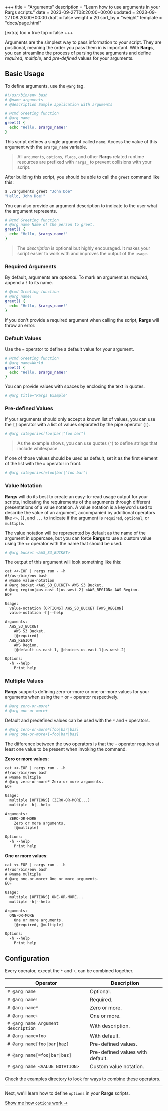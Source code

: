 +++
title = "Arguments"
description = "Learn how to use arguments in your Rargs scripts."
date = 2023-09-27T08:20:00+00:00
updated = 2023-09-27T08:20:00+00:00
draft = false
weight = 20
sort_by = "weight"
template = "docs/page.html"

[extra]
toc = true
top = false
+++

Arguments are the simplest way to pass information to your script. They are positional, meaning the order you pass them in is important. With **Rargs**, you can streamline the process of parsing these arguments and define _required_, _multiple_, and _pre-defined_ values for your arguments.

## Basic Usage

To define arguments, use the `@arg` tag.

```bash
#!/usr/bin/env bash
# @name arguments
# @description Sample application with arguments

# @cmd Greeting function
# @arg name
greet() {
  echo "Hello, $rargs_name!"
}
```

This script defines a single argument called `name`. Access the value of this argument with the `$rargs_name` variable.

> All `arguments`, `options`, `flags`, and other **Rargs** related runtime resources are prefixed with `rargs_` to prevent collisions with your script.

After building this script, you should be able to call the `greet` command like this:

```bash
$ ./arguments greet "John Doe"
"Hello, John Doe!"
```

You can also provide an argument description to indicate to the user what the argument represents.

```bash
# @cmd Greeting function
# @arg name Name of the person to greet.
greet() {
  echo "Hello, $rargs_name!"
}
```

> The _description_ is optional but highly encouraged. It makes your script easier to work with and improves the output of the `usage`.

### Required Arguments

By default, arguments are _optional_. To mark an argument as _required_, append a `!` to its name.

```bash
# @cmd Greeting function
# @arg name!
greet() {
  echo "Hello, $rargs_name!"
}
```

If you don't provide a required argument when calling the script, **Rargs** will throw an error.

### Default Values

Use the `=` operator to define a default value for your argument.

```bash
# @cmd Greeting function
# @arg name=World
greet() {
  echo "Hello, $rargs_name!"
}
```

You can provide values with spaces by enclosing the text in quotes.

```bash
# @arg title="Rargs Example"
```

### Pre-defined Values

If your arguments should only accept a known list of values, you can use the `[]` operator with a list of values separated by the pipe operator (`|`).

```bash
# @arg categories[foo|bar|"foo bar"]
```

> As the example shows, you can use quotes (`"`) to define strings that include whitespace.

If one of those values should be used as default, set it as the first element of the list with the `=` operator in front.

```bash
# @arg categories[=foo|bar|"foo bar"]
```

### Value Notation

**Rargs** will do its best to create an easy-to-read usage output for your scripts, indicating the requirements of the arguments through different presentations of a value notation. A value notation is a keyword used to describe the value of an argument, accompanied by additional operators like `<>`, `[]`, and `...` to indicate if the argument is `required`, `optional`, or `multiple`.

The value notation will be represented by default as the name of the argument in uppercase, but you can force **Rargs** to use a custom value using the `<>` operator with the name that should be used.

```bash
# @arg bucket <AWS_S3_BUCKET>
```

The output of this argument will look something like this:

```txt
cat <<-EOF | rargs run - -h
#!/usr/bin/env bash
# @name value-notation
# @arg bucket <AWS_S3_BUCKET> AWS S3 Bucket.
# @arg region[=us-east-1|us-west-2] <AWS_REGION> AWS Region.
EOF

Usage:
  value-notation [OPTIONS] AWS_S3_BUCKET [AWS_REGION]
  value-notation -h|--help

Arguments:
  AWS_S3_BUCKET
    AWS S3 Bucket.
    [@required]
  AWS_REGION
    AWS Region.
    [@default us-east-1, @choices us-east-1|us-west-2]

Options:
  -h --help
    Print help
```

### Multiple Values

**Rargs** supports defining zero-or-more or one-or-more values for your arguments when using the `*` or `+` operator respectively.

```bash
# @arg zero-or-more*
# @arg one-or-more+
```

Default and predefined values can be used with the `*` and `+` operators.

```bash
# @arg zero-or-more*[foo|bar|baz]
# @arg one-or-more+[=foo|bar|baz]
```

The difference between the two operators is that the `+` operator requires at least one value to be present when invoking the command.

**Zero or more values**:

```txt
cat <<-EOF | rargs run - -h
#!/usr/bin/env bash
# @name multiple
# @arg zero-or-more* Zero or more arguments.
EOF

Usage:
  multiple [OPTIONS] [ZERO-OR-MORE...]
  multiple -h|--help

Arguments:
  ZERO-OR-MORE
    Zero or more arguments.
    [@multiple]

Options:
  -h --help
    Print help
```

**One or more values**:

```txt
cat <<-EOF | rargs run - -h
#!/usr/bin/env bash
# @name multiple
# @arg one-or-more+ One or more arguments.
EOF

Usage:
  multiple [OPTIONS] ONE-OR-MORE...
  multiple -h|--help

Arguments:
  ONE-OR-MORE
    One or more arguments.
    [@required, @multiple]

Options:
  -h --help
    Print help
```

## Configuration

Every operator, except the `*` and `+`, can be combined together.

| Operator                           | Description                      |
| ---------------------------------- | -------------------------------- |
| `# @arg name`                      | Optional.                        |
| `# @arg name!`                     | Required.                        |
| `# @arg name*`                     | Zero or more.                    |
| `# @arg name+`                     | One or more.                     |
| `# @arg name Argument description` | With description.                |
| `# @arg name=foo`                  | With default.                    |
| `# @arg name[foo\|bar\|baz]`       | Pre-defined values.              |
| `# @arg name[=foo\|bar\|baz]`      | Pre-defined values with default. |
| `# @arg name <VALUE_NOTATION>`     | Custom value notation.           |

Check the examples directory to look for ways to combine these operators.

---

Next, we'll learn how to define `options` in your **Rargs** scripts.

[Show me how `options` work →](../../usage/options)
